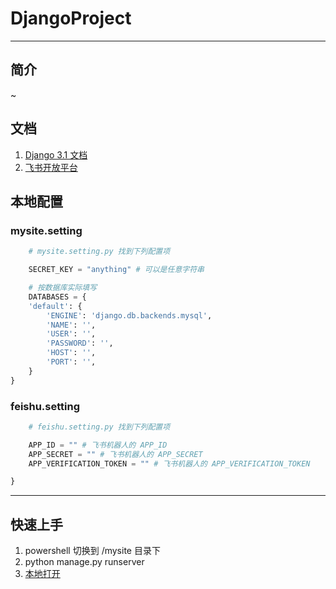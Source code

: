 # DjangoProject

***

## 简介

~

## 文档

1. [Django 3.1 文档](https://docs.djangoproject.com/zh-hans/3.1/)
2. [飞书开放平台](https://open.feishu.cn/document/uQjL04CN/ucDOz4yN4MjL3gzM)

## 本地配置

### mysite.setting

```python
    # mysite.setting.py 找到下列配置项

    SECRET_KEY = "anything" # 可以是任意字符串

    # 按数据库实际填写
    DATABASES = {
    'default': {
        'ENGINE': 'django.db.backends.mysql',
        'NAME': '',
        'USER': '',
        'PASSWORD': '',
        'HOST': '',
        'PORT': '',
    }
}
```

### feishu.setting

```python
    # feishu.setting.py 找到下列配置项

    APP_ID = "" # 飞书机器人的 APP_ID
    APP_SECRET = "" # 飞书机器人的 APP_SECRET
    APP_VERIFICATION_TOKEN = "" # 飞书机器人的 APP_VERIFICATION_TOKEN

}
```

***

## 快速上手

1. powershell 切换到 /mysite 目录下
2. python manage.py runserver
3. [本地打开](http://127.0.0.1:8000)
